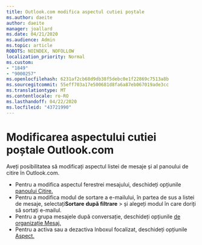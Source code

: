 ```yaml
---
title: Outlook.com modifica aspectul cutiei poștale
ms.author: daeite
author: daeite
manager: joallard
ms.date: 04/21/2020
ms.audience: Admin
ms.topic: article
ROBOTS: NOINDEX, NOFOLLOW
localization_priority: Normal
ms.custom:
- "1849"
- "9000257"
ms.openlocfilehash: 6231af2cb68d9db38f5debc0e1f22869c7513a8b
ms.sourcegitcommit: 55eff703a17e500681d8fa6a87eb067019ade3cc
ms.translationtype: MT
ms.contentlocale: ro-RO
ms.lasthandoff: 04/22/2020
ms.locfileid: "43721990"
---
```

# <a name="change-the-look-of-your-outlookcom-mailbox"></a>Modificarea aspectului cutiei poștale Outlook.com

Aveți posibilitatea să modificați aspectul listei de mesaje și al panoului de citire în Outlook.com.

- Pentru a modifica aspectul ferestrei mesajului, deschideți opțiunile [panoului Citire.](https://outlook.live.com/mail/options/mail/layout/readingPane)
- Pentru a modifica modul de sortare a e-mailului, în partea de sus a listei de mesaje, selectați**Sortare** **după filtrare** > și alegeți modul în care doriți să sortați e-mailul.
- Pentru a grupa mesajele după conversație, deschideți opțiunile [de organizație Mesaj.](https://outlook.live.com/mail/options/mail/layout/conversations)
- Pentru a activa sau a dezactiva Inboxul focalizat, deschideți opțiunile [Aspect.](https://outlook.live.com/mail/options/mail/layout/focused)